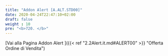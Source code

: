 ```yaml
---
title: "Addon Alert [A.ALT.STD00]"
date: 2020-04-24T22:47:10+02:00
draft: false
weight : 10
pre: "<b>720. </b>"
---
```


[Vai alla Pagina Addon Alert ]({{< ref "2.2Alert.it.md#ALERT00" >}} "Offerta Ordine di Vendita") <br>


